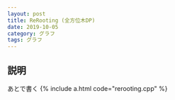 ```yaml
---
layout: post
title: ReRooting (全方位木DP)
date: 2019-10-05
category: グラフ
tags: グラフ
---
```


## 説明
あとで書く
{% include a.html code="rerooting.cpp" %}